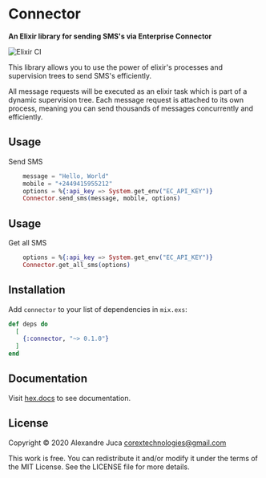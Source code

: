 # Connector

**An Elixir library for sending SMS's via Enterprise Connector**

![Elixir CI](https://github.com/AlexJuca/connector-elixir-sdk/workflows/Elixir%20CI/badge.svg)

This library allows you to use the power of elixir's processes and supervision trees 
to send SMS's efficiently. 

All message requests will be executed as an elixir task which is part of a dynamic supervision tree. 
Each message request is attached to its own process, meaning you can send 
thousands of messages concurrently and efficiently.

## Usage
Send SMS 
```elixir
    message = "Hello, World"
    mobile = "+2449415955212"
    options = %{:api_key => System.get_env("EC_API_KEY")}
    Connector.send_sms(message, mobile, options)
```

## Usage
Get all SMS
```elixir
    options = %{:api_key => System.get_env("EC_API_KEY")}
    Connector.get_all_sms(options)
```

## Installation

Add `connector` to your list of dependencies in `mix.exs`:

```elixir
def deps do
  [
    {:connector, "~> 0.1.0"}
  ]
end
```

## Documentation
Visit [hex.docs](https://hexdocs.pm/connector/0.1.0) to see documentation.

## License

Copyright © 2020 Alexandre Juca <corextechnologies@gmail.com>

This work is free. You can redistribute it and/or modify it under the
terms of the MIT License. See the LICENSE file for more details.
